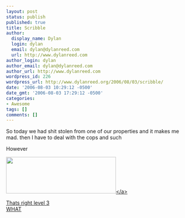 ```yaml
---
layout: post
status: publish
published: true
title: Scribble
author:
  display_name: Dylan
  login: dylan
  email: dylan@dylanreed.com
  url: http://www.dylanreed.com
author_login: dylan
author_email: dylan@dylanreed.com
author_url: http://www.dylanreed.com
wordpress_id: 226
wordpress_url: http://www.dylanreed.org/2006/08/03/scribble/
date: '2006-08-03 10:29:12 -0500'
date_gmt: '2006-08-03 17:29:12 -0500'
categories:
- Awesome
tags: []
comments: []
---
```

<p>So today we had shit stolen from one of our properties and it makes me mad. then I have to deal with the cops and such</p>
<p>However</p>
<p><a href="http:&#47;&#47;www.armorgames.com&#47;games&#47;scribble.html" &#47;><a href="http:&#47;&#47;www.armorgames.com&#47;games&#47;scribble.html"><img width="300" height="100" border="0" src="http:&#47;&#47;www.jmtb02.com&#47;scribble&#47;45686396.jpg" &#47;><&#47;a></p>
<p>Thats right level 3<br />
WHAT</p>
